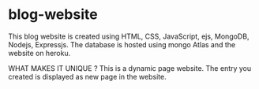 # blog-website
This blog website is created using HTML, CSS, JavaScript, ejs, MongoDB, Nodejs, Expressjs. The database is hosted using mongo Atlas and the website on heroku.

WHAT MAKES IT UNIQUE ? 
This is a dynamic page website. The entry you created is displayed as new page in the website.
